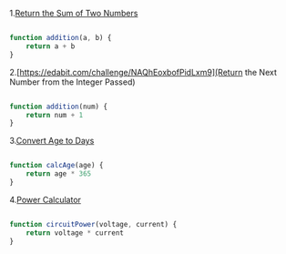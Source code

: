 1.[Return the Sum of Two Numbers](https://edabit.com/challenge/3LpBLgNRyaHMvNb4j)
```js

function addition(a, b) {
	return a + b
}

```
2.[https://edabit.com/challenge/NAQhEoxbofPidLxm9](Return the Next Number from the Integer Passed)
```js

function addition(num) {
	return num + 1
}

```

3.[Convert Age to Days](https://edabit.com/challenge/bL7hSc6Zh4zZJzGmw)
```js

function calcAge(age) {
	return age * 365
}

```

4.[Power Calculator](https://edabit.com/challenge/wAdE9te55cowBLcPs)
```js

function circuitPower(voltage, current) {
	return voltage * current
}

```